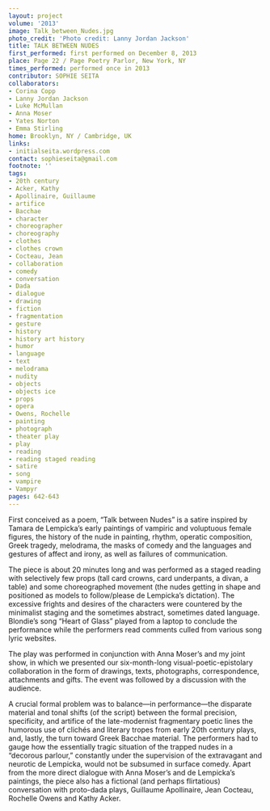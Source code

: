 ```yaml
---
layout: project
volume: '2013'
image: Talk_between_Nudes.jpg
photo_credit: 'Photo credit: Lanny Jordan Jackson'
title: TALK BETWEEN NUDES
first_performed: first performed on December 8, 2013
place: Page 22 / Page Poetry Parlor, New York, NY
times_performed: performed once in 2013
contributor: SOPHIE SEITA
collaborators:
- Corina Copp
- Lanny Jordan Jackson
- Luke McMullan
- Anna Moser
- Yates Norton
- Emma Stirling
home: Brooklyn, NY / Cambridge, UK
links:
- initialseita.wordpress.com
contact: sophieseita@gmail.com
footnote: ''
tags:
- 20th century
- Acker, Kathy
- Apollinaire, Guillaume
- artifice
- Bacchae
- character
- choreographer
- choreography
- clothes
- clothes crown
- Cocteau, Jean
- collaboration
- comedy
- conversation
- Dada
- dialogue
- drawing
- fiction
- fragmentation
- gesture
- history
- history art history
- humor
- language
- text
- melodrama
- nudity
- objects
- objects ice
- props
- opera
- Owens, Rochelle
- painting
- photograph
- theater play
- play
- reading
- reading staged reading
- satire
- song
- vampire
- Vampyr
pages: 642-643
---
```


First conceived as a poem, “Talk between Nudes” is a satire inspired by Tamara de Lempicka’s early paintings of vampiric and voluptuous female figures, the history of the nude in painting, rhythm, operatic composition, Greek tragedy, melodrama, the masks of comedy and the languages and gestures of affect and irony, as well as failures of communication.

The piece is about 20 minutes long and was performed as a staged reading with selectively few props (tall card crowns, card underpants, a divan, a table) and some choreographed movement (the nudes getting in shape and positioned as models to follow/please de Lempicka’s dictation). The excessive frights and desires of the characters were countered by the minimalist staging and the sometimes abstract, sometimes dated language. Blondie’s song “Heart of Glass” played from a laptop to conclude the performance while the performers read comments culled from various song lyric websites.

The play was performed in conjunction with Anna Moser’s and my joint show, in which we presented our six-month-long visual-poetic-epistolary collaboration in the form of drawings, texts, photographs, correspondence, attachments and gifts. The event was followed by a discussion with the audience.

A crucial formal problem was to balance—in performance—the disparate material and tonal shifts (of the script) between the formal precision, specificity, and artifice of the late-modernist fragmentary poetic lines the humorous use of clichés and literary tropes from early 20th century plays, and, lastly, the turn toward Greek Bacchae material. The performers had to gauge how the essentially tragic situation of the trapped nudes in a “decorous parlour,” constantly under the supervision of the extravagant and neurotic de Lempicka, would not be subsumed in surface comedy. Apart from the more direct dialogue with Anna Moser’s and de Lempicka’s paintings, the piece also has a fictional (and perhaps flirtatious) conversation with proto-dada plays, Guillaume Apollinaire, Jean Cocteau, Rochelle Owens and Kathy Acker.
